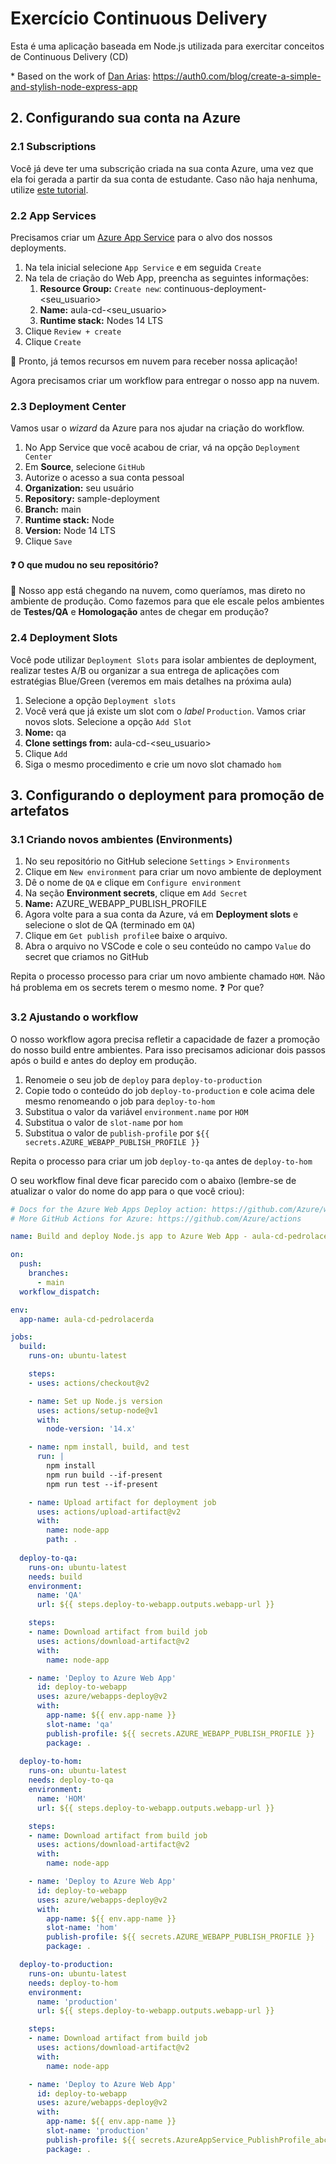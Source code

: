 # Exercício Continuous Delivery

Esta é uma aplicação baseada em Node.js utilizada para exercitar conceitos de Continuous Delivery (CD)

\* Based on the work of [Dan Arias](https://twitter.com/getDanArias): <https://auth0.com/blog/create-a-simple-and-stylish-node-express-app>

## 2. Configurando sua conta na Azure

### 2.1 Subscriptions

Você já deve ter uma subscrição criada na sua conta Azure, uma vez que ela foi gerada a partir da sua conta de estudante. Caso não haja nenhuma, utilize [este tutorial](https://docs.microsoft.com/en-us/azure/cost-management-billing/manage/create-subscription).

### 2.2 App Services

Precisamos criar um [Azure App Service](https://docs.microsoft.com/azure/app-service/app-service-plan-manage#create-an-app-service-plan) para o alvo dos nossos deployments.

1. Na tela inicial selecione `App Service` e em seguida `Create`
2. Na tela de criação do Web App, preencha as seguintes informações:
   1. **Resource Group:** `Create new`: continuous-deployment-<seu_usuario>
   2. **Name:** aula-cd-<seu_usuario>
   3. **Runtime stack:** Nodes 14 LTS
3. Clique `Review + create`
4. Clique `Create`

:tada: Pronto, já temos recursos em nuvem para receber nossa aplicação!

Agora precisamos criar um workflow para entregar o nosso app na nuvem.

### 2.3 Deployment Center

Vamos usar o _wizard_ da Azure para nos ajudar na criação do workflow.

1. No App Service que você acabou de criar, vá na opção `Deployment Center`
2. Em **Source**, selecione `GitHub`
3. Autorize o acesso a sua conta pessoal
4. **Organization:** seu usuário
5. **Repository:** sample-deployment
6. **Branch:** main
7. **Runtime stack:** Node
8. **Version:** Node 14 LTS
9. Clique `Save`

#### :question: O que mudou no seu repositório?

🚨 Nosso app está chegando na nuvem, como queríamos, mas direto no ambiente de produção. Como fazemos para que ele escale pelos ambientes de **Testes/QA** e **Homologação** antes de chegar em produção?

### 2.4 Deployment Slots

Você pode utilizar `Deployment Slots` para isolar ambientes de deployment, realizar testes A/B ou organizar a sua entrega de aplicações com estratégias Blue/Green (veremos em mais detalhes na próxima aula)

1. Selecione a opção `Deployment slots`
2. Você verá que já existe um slot com o *label* `Production`. Vamos criar novos slots. Selecione a opção `Add Slot`
3. **Nome:** qa
4. **Clone settings from:** aula-cd-<seu_usuario>
5. Clique `Add`
6. Siga o mesmo procedimento e crie um novo slot chamado `hom`

## 3. Configurando o deployment para promoção de artefatos

### 3.1 Criando novos ambientes (Environments)

1. No seu repositório no GitHub selecione `Settings` > `Environments`
2. Clique em `New environment` para criar um novo ambiente de deployment
3. Dê o nome de `QA` e clique em `Configure environment`
4. Na seção **Environment secrets**, clique em `Add Secret`
5. **Name:** AZURE_WEBAPP_PUBLISH_PROFILE
6. Agora volte para a sua conta da Azure, vá em **Deployment slots** e selecione o slot de QA (terminado em `QA`)
7. Clique em `Get publish profile`e baixe o arquivo.
8. Abra o arquivo no VSCode e cole o seu conteúdo no campo `Value` do secret que criamos no GitHub

Repita o processo processo para criar um novo ambiente chamado `HOM`. Não há problema em os secrets terem o mesmo nome. :question: Por que?

### 3.2 Ajustando o workflow

O nosso workflow agora precisa refletir a capacidade de fazer a promoção do nosso build entre ambientes. Para isso precisamos adicionar dois passos após o build e antes do deploy em produção.

1. Renomeie o seu job de `deploy` para `deploy-to-production`
2. Copie todo o conteúdo do job `deploy-to-production` e cole acima dele mesmo renomeando o job para `deploy-to-hom`
3. Substitua o valor da variável `environment.name` por `HOM`
4. Substitua o valor de `slot-name` por `hom`
5. Substitua o valor de `publish-profile` por `${{ secrets.AZURE_WEBAPP_PUBLISH_PROFILE }}`

Repita o processo para criar um job `deploy-to-qa` antes de `deploy-to-hom`

O seu workflow final deve ficar parecido com o abaixo (lembre-se de atualizar o valor do nome do app para o que você criou):

```yml
# Docs for the Azure Web Apps Deploy action: https://github.com/Azure/webapps-deploy
# More GitHub Actions for Azure: https://github.com/Azure/actions

name: Build and deploy Node.js app to Azure Web App - aula-cd-pedrolacerda

on:
  push:
    branches:
      - main
  workflow_dispatch:

env:
  app-name: aula-cd-pedrolacerda

jobs:
  build:
    runs-on: ubuntu-latest

    steps:
    - uses: actions/checkout@v2

    - name: Set up Node.js version
      uses: actions/setup-node@v1
      with:
        node-version: '14.x'

    - name: npm install, build, and test
      run: |
        npm install
        npm run build --if-present
        npm run test --if-present

    - name: Upload artifact for deployment job
      uses: actions/upload-artifact@v2
      with:
        name: node-app
        path: .
        
  deploy-to-qa:
    runs-on: ubuntu-latest
    needs: build
    environment:
      name: 'QA'
      url: ${{ steps.deploy-to-webapp.outputs.webapp-url }}

    steps:
    - name: Download artifact from build job
      uses: actions/download-artifact@v2
      with:
        name: node-app

    - name: 'Deploy to Azure Web App'
      id: deploy-to-webapp
      uses: azure/webapps-deploy@v2
      with:
        app-name: ${{ env.app-name }}
        slot-name: 'qa'
        publish-profile: ${{ secrets.AZURE_WEBAPP_PUBLISH_PROFILE }}
        package: .
  
  deploy-to-hom:
    runs-on: ubuntu-latest
    needs: deploy-to-qa
    environment:
      name: 'HOM'
      url: ${{ steps.deploy-to-webapp.outputs.webapp-url }}

    steps:
    - name: Download artifact from build job
      uses: actions/download-artifact@v2
      with:
        name: node-app

    - name: 'Deploy to Azure Web App'
      id: deploy-to-webapp
      uses: azure/webapps-deploy@v2
      with:
        app-name: ${{ env.app-name }}
        slot-name: 'hom'
        publish-profile: ${{ secrets.AZURE_WEBAPP_PUBLISH_PROFILE }}
        package: .

  deploy-to-production:
    runs-on: ubuntu-latest
    needs: deploy-to-hom
    environment:
      name: 'production'
      url: ${{ steps.deploy-to-webapp.outputs.webapp-url }}

    steps:
    - name: Download artifact from build job
      uses: actions/download-artifact@v2
      with:
        name: node-app

    - name: 'Deploy to Azure Web App'
      id: deploy-to-webapp
      uses: azure/webapps-deploy@v2
      with:
        app-name: ${{ env.app-name }}
        slot-name: 'production'
        publish-profile: ${{ secrets.AzureAppService_PublishProfile_abc7038203244546b20cf50d0ab5bd7e }}
        package: .
```
